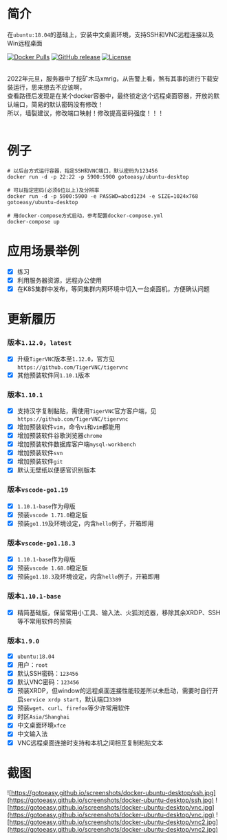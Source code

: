 # 简介

在`ubuntu:18.04`的基础上，安装中文桌面环境，支持SSH和VNC远程连接以及Win远程桌面
<br>

[![Docker Pulls](https://img.shields.io/docker/pulls/gotoeasy/ubuntu-desktop)](https://hub.docker.com/r/gotoeasy/ubuntu-desktop)
[![GitHub release](https://img.shields.io/github/release/gotoeasy/docker-ubuntu-desktop.svg)](https://github.com/gotoeasy/docker-ubuntu-desktop/releases/latest)
[![License](https://img.shields.io/github/license/gotoeasy/docker-ubuntu-desktop)](https://github.com/gotoeasy/docker-ubuntu-desktop/blob/master/LICENSE)

<br>
2022年元旦，服务器中了挖矿木马xmrig，从告警上看，煞有其事的进行下载安装运行，思来想去不应该啊，<br>
查看路径后发现是在某个docker容器中，最终锁定这个远程桌面容器，开放的默认端口，简易的默认密码没有修改！<br>
所以，墙裂建议，修改端口映射！修改提高密码强度！！！<br>
<br>


# 例子
```shell
# 以后台方式运行容器，指定SSH和VNC端口，默认密码为123456
docker run -d -p 22:22 -p 5900:5900 gotoeasy/ubuntu-desktop

# 可以指定密码(必须6位以上)及分辨率
docker run -d -p 5900:5900 -e PASSWD=abcd1234 -e SIZE=1024x768 gotoeasy/ubuntu-desktop

# 用docker-compose方式启动，参考配置docker-compose.yml
docker-compose up
```

# 应用场景举例

- [x] 练习
- [x] 利用服务器资源，远程办公使用
- [x] 在K8S集群中发布，等同集群内网环境中切入一台桌面机，方便确认问题

# 更新履历

### 版本`1.12.0`，`latest`

- [x] 升级`TigerVNC`版本至`1.12.0`，官方见`https://github.com/TigerVNC/tigervnc`
- [x] 其他预装软件同`1.10.1`版本

### 版本`1.10.1`

- [x] 支持汉字复制黏贴，需使用`TigerVNC`官方客户端，见`https://github.com/TigerVNC/tigervnc`
- [x] 增加预装软件`vim`，命令`vi`和`vim`都能用
- [x] 增加预装软件谷歌浏览器`chrome`
- [x] 增加预装软件数据库客户端`mysql-workbench`
- [x] 增加预装软件`svn`
- [x] 增加预装软件`git`
- [x] 默认无壁纸以便感官识别版本

### 版本`vscode-go1.19`

- [x] `1.10.1-base`作为母版
- [x] 预装`vscode 1.71.0`稳定版
- [x] 预装`go1.19`及环境设定，内含`hello`例子，开箱即用

### 版本`vscode-go1.18.3`

- [x] `1.10.1-base`作为母版
- [x] 预装`vscode 1.68.0`稳定版
- [x] 预装`go1.18.3`及环境设定，内含`hello`例子，开箱即用

### 版本`1.10.1-base`

- [x] 精简基础版，保留常用小工具、输入法、火狐浏览器，移除其余XRDP、SSH等不常用软件的预装

### 版本`1.9.0`

- [x] `ubuntu:18.04`
- [x] 用户：`root`
- [x] 默认SSH密码：`123456`
- [x] 默认VNC密码：`123456`
- [x] 预装XRDP，但window的远程桌面连接性能较差所以未启动，需要时自行开启`service xrdp start`，默认端口`3389`
- [x] 预装`wget`、`curl`、`firefox`等少许常用软件
- [x] 时区`Asia/Shanghai`
- [x] 中文桌面环境`xfce`
- [x] 中文输入法
- [x] VNC远程桌面连接时支持和本机之间相互复制粘贴文本

# 截图
![https://gotoeasy.github.io/screenshots/docker-ubuntu-desktop/ssh.jpg](https://gotoeasy.github.io/screenshots/docker-ubuntu-desktop/ssh.jpg)
![https://gotoeasy.github.io/screenshots/docker-ubuntu-desktop/vnc.jpg](https://gotoeasy.github.io/screenshots/docker-ubuntu-desktop/vnc.jpg)
![https://gotoeasy.github.io/screenshots/docker-ubuntu-desktop/vnc2.jpg](https://gotoeasy.github.io/screenshots/docker-ubuntu-desktop/vnc2.jpg)
